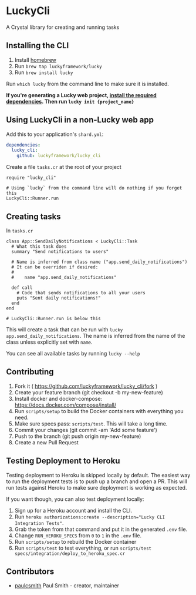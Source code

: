 # LuckyCli

A Crystal library for creating and running tasks

## Installing the CLI

1.  Install [homebrew](http://brew.sh)
2.  Run `brew tap luckyframework/lucky`
3.  Run `brew install lucky`

Run `which lucky` from the command line to make sure it is installed.

**If you're generating a Lucky web project, [install the required dependencies](https://luckyframework.org/guides/installing.html#install-required-dependencies). Then run `lucky init {project_name}`**

## Using LuckyCli in a non-Lucky web app

Add this to your application's `shard.yml`:

```yaml
dependencies:
  lucky_cli:
    github: luckyframework/lucky_cli
```

Create a file `tasks.cr` at the root of your project

```crystal
require "lucky_cli"

# Using `lucky` from the command line will do nothing if you forget this
LuckyCli::Runner.run
```

## Creating tasks

In `tasks.cr`

```crystal
class App::SendDailyNotifications < LuckyCli::Task
  # What this task does
  summary "Send notifications to users"

  # Name is inferred from class name ("app.send_daily_notifications")
  # It can be overriden if desired:
  #
  #    name "app.send_daily_notifications"

  def call
    # Code that sends notifications to all your users
    puts "Sent daily notifications!"
  end
end

# LuckyCli::Runner.run is below this
```

This will create a task that can be run with `lucky app.send_daily_notifications`.
The name is inferred from the name of the class unless explicitly set with `name`.

You can see all available tasks by running `lucky --help`

## Contributing

1.  Fork it ( https://github.com/luckyframework/lucky_cli/fork )
1.  Create your feature branch (git checkout -b my-new-feature)
1.  Install docker and docker-compose: https://docs.docker.com/compose/install/
1.  Run `scripts/setup` to build the Docker containers with everything you need.
1.  Make sure specs pass: `scripts/test`. This will take a long time.
1.  Commit your changes (git commit -am 'Add some feature')
1.  Push to the branch (git push origin my-new-feature)
1.  Create a new Pull Request

## Testing Deployment to Heroku

Testing deployment to Heroku is skipped locally by default. The easiest way
to run the deployment tests is to push up a branch and open a PR. This will
run tests against Heroku to make sure deployment is working as expected.

If you want though, you can also test deployment locally:

1. Sign up for a Heroku account and install the CLI.
1. Run `heroku authorizations:create --description="Lucky CLI Integration Tests"`.
1. Grab the token from that command and put it in the generated `.env` file.
1. Change `RUN_HEROKU_SPECS` from `0` to `1` in the `.env` file.
1. Run `scripts/setup` to rebuild the Docker container
1. Run `scripts/test` to test everything, or run `scripts/test specs/integration/deploy_to_heroku_spec.cr`

## Contributors

- [paulcsmith](https://github.com/paulcsmith) Paul Smith - creator, maintainer
